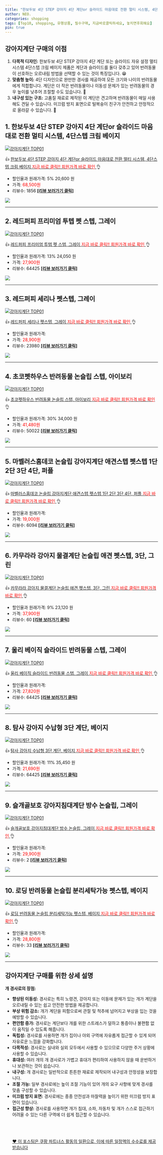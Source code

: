 ```yaml
---
title: "한보두보 4단 STEP 강아지 4단 계단or 슬라이드 마음대로 전환 멀티 시스템, 4단스텝 크림 베이지 가격 최저가 할인가 강아지계단 최저가 추천 제품 비교"
author: NEO.
categories: shopping
tags: [Top10, shopping, 유행상품, 필수구매, 지금바로클릭하세요, 놓치면후회해요]
pin: true
---
```

## 강아지계단 구매의 이점
1. **다목적 디자인:** 한보두보 4단 STEP 강아지 4단 계단 또는 슬라이드 자유 설정 멀티 시스템 4단스텝 크림 베이지 제품은 계단과 슬라이드를 둘다 갖추고 있어 반려동물이 선호하는 오르내림 방법을 선택할 수 있는 것이 특징입니다. 😁
2. **맞춤형 높이:** 4단 디자인으로 완만한 경사를 제공하여 모든 크기와 나이의 반려동물에게 적합합니다. 계단은 더 작은 반려동물이나 이동성 문제가 있는 반려동물의 경우 높이를 낮추어 조절할 수도 있습니다. 🐾
3. **내구성 있는 구조:** 고품질 재료로 제작된 이 계단은 견고하며 반려동물이 매일 사용해도 견딜 수 있습니다. 미끄럼 방지 표면으로 털복숭이 친구가 안전하고 안정적으로 올라갈 수 있습니다. 💪

   

## 1. 한보두보 4단 STEP 강아지 4단 계단or 슬라이드 마음대로 전환 멀티 시스템, 4단스텝 크림 베이지

[![강아지계단 TOP01](https://thumbnail7.coupangcdn.com/thumbnails/remote/490x490ex/image/vendor_inventory/1393/f4ad5307ee80bcc0df26f463cf59317db9e97daf6dc4d9058fc37e838fd0.jpg)](https://link.coupang.com/re/AFFSDP?lptag=AF3617701&subid=GithubCoopas&pageKey=8049132939&traceid=V0-153&itemId=22567997276&vendorItemId=89609868759)


👍 [한보두보 4단 STEP 강아지 4단 계단or 슬라이드 마음대로 전환 멀티 시스템, 4단스텝 크림 베이지 <font color=red> 지금 바로 클릭!! 회원가격 바로 확인 </font> ](https://link.coupang.com/re/AFFSDP?lptag=AF3617701&subid=GithubCoopas&pageKey=8049132939&traceid=V0-153&itemId=22567997276&vendorItemId=89609868759) 👌 


- 할인율과 원래가격: 5%  20,600   원
- 가격: <span style='color:red'>68,500원</span>
- 리뷰수: 1856  [**[리뷰 보러가기 클릭]**](https://link.coupang.com/re/AFFSDP?lptag=AF3617701&subid=GithubCoopas&pageKey=8049132939&traceid=V0-153&itemId=22567997276&vendorItemId=89609868759)

[![](/discount_price.png)](https://link.coupang.com/re/AFFSDP?lptag=AF3617701&subid=GithubCoopas&pageKey=8049132939&traceid=V0-153&itemId=22567997276&vendorItemId=89609868759)

---


   

## 2. 레드퍼피 프리미엄 투텝 펫 스텝, 그레이

[![강아지계단 TOP01](https://thumbnail10.coupangcdn.com/thumbnails/remote/490x490ex/image/retail/images/283764457051920-9700f03e-0793-4b82-a824-733442e0b8b9.jpg)](https://link.coupang.com/re/AFFSDP?lptag=AF3617701&subid=GithubCoopas&pageKey=85885495&traceid=V0-153&itemId=271237587&vendorItemId=3656552594)


👍 [레드퍼피 프리미엄 투텝 펫 스텝, 그레이 <font color=red> 지금 바로 클릭!! 회원가격 바로 확인 </font> ](https://link.coupang.com/re/AFFSDP?lptag=AF3617701&subid=GithubCoopas&pageKey=85885495&traceid=V0-153&itemId=271237587&vendorItemId=3656552594) 👌 


- 할인율과 원래가격: 13%  24,050   원
- 가격: <span style='color:red'>27,900원</span>
- 리뷰수: 64425  [**[리뷰 보러가기 클릭]**](https://link.coupang.com/re/AFFSDP?lptag=AF3617701&subid=GithubCoopas&pageKey=85885495&traceid=V0-153&itemId=271237587&vendorItemId=3656552594)

[![](/discount_price.png)](https://link.coupang.com/re/AFFSDP?lptag=AF3617701&subid=GithubCoopas&pageKey=85885495&traceid=V0-153&itemId=271237587&vendorItemId=3656552594)

---


   

## 3. 레드퍼피 세리나 펫스텝, 그레이

[![강아지계단 TOP01](https://thumbnail9.coupangcdn.com/thumbnails/remote/490x490ex/image/retail/images/211717021066769-2e63a1b8-c0f1-4978-9504-a01c77be4686.jpg)](https://link.coupang.com/re/AFFSDP?lptag=AF3617701&subid=GithubCoopas&pageKey=48683613&traceid=V0-153&itemId=172268852&vendorItemId=3412866349)


👍 [레드퍼피 세리나 펫스텝, 그레이 <font color=red> 지금 바로 클릭!! 회원가격 바로 확인 </font> ](https://link.coupang.com/re/AFFSDP?lptag=AF3617701&subid=GithubCoopas&pageKey=48683613&traceid=V0-153&itemId=172268852&vendorItemId=3412866349) 👌 


- 할인율과 원래가격: 
- 가격: <span style='color:red'>28,900원</span>
- 리뷰수: 23980  [**[리뷰 보러가기 클릭]**](https://link.coupang.com/re/AFFSDP?lptag=AF3617701&subid=GithubCoopas&pageKey=48683613&traceid=V0-153&itemId=172268852&vendorItemId=3412866349)

[![](/discount_price.png)](https://link.coupang.com/re/AFFSDP?lptag=AF3617701&subid=GithubCoopas&pageKey=48683613&traceid=V0-153&itemId=172268852&vendorItemId=3412866349)

---


   

## 4. 초코펫하우스 반려동물 논슬립 스텝, 아이보리

[![강아지계단 TOP01](https://thumbnail10.coupangcdn.com/thumbnails/remote/490x490ex/image/retail/images/1137783238472597-bfaae001-5812-4d6b-85e8-af160c298a03.jpg)](https://link.coupang.com/re/AFFSDP?lptag=AF3617701&subid=GithubCoopas&pageKey=182331016&traceid=V0-153&itemId=522402982&vendorItemId=4823894234)


👍 [초코펫하우스 반려동물 논슬립 스텝, 아이보리 <font color=red> 지금 바로 클릭!! 회원가격 바로 확인 </font> ](https://link.coupang.com/re/AFFSDP?lptag=AF3617701&subid=GithubCoopas&pageKey=182331016&traceid=V0-153&itemId=522402982&vendorItemId=4823894234) 👌 


- 할인율과 원래가격: 30%  34,000   원
- 가격: <span style='color:red'>41,480원</span>
- 리뷰수: 50022  [**[리뷰 보러가기 클릭]**](https://link.coupang.com/re/AFFSDP?lptag=AF3617701&subid=GithubCoopas&pageKey=182331016&traceid=V0-153&itemId=522402982&vendorItemId=4823894234)

[![](/discount_price.png)](https://link.coupang.com/re/AFFSDP?lptag=AF3617701&subid=GithubCoopas&pageKey=182331016&traceid=V0-153&itemId=522402982&vendorItemId=4823894234)

---


   

## 5. 마벨러스홈데코 논슬립 강아지계단 애견스텝 펫스텝 1단 2단 3단 4단, 퍼플

[![강아지계단 TOP01](https://thumbnail10.coupangcdn.com/thumbnails/remote/490x490ex/image/vendor_inventory/da33/0810d7bc83a5fda453d659ea41e1fd2a4264eb45162f59d7fb253b1536c3.jpg)](https://link.coupang.com/re/AFFSDP?lptag=AF3617701&subid=GithubCoopas&pageKey=7102497294&traceid=V0-153&itemId=17732725740&vendorItemId=84897446418)


👍 [마벨러스홈데코 논슬립 강아지계단 애견스텝 펫스텝 1단 2단 3단 4단, 퍼플 <font color=red> 지금 바로 클릭!! 회원가격 바로 확인 </font> ](https://link.coupang.com/re/AFFSDP?lptag=AF3617701&subid=GithubCoopas&pageKey=7102497294&traceid=V0-153&itemId=17732725740&vendorItemId=84897446418) 👌 


- 할인율과 원래가격: 
- 가격: <span style='color:red'>19,000원</span>
- 리뷰수: 6094  [**[리뷰 보러가기 클릭]**](https://link.coupang.com/re/AFFSDP?lptag=AF3617701&subid=GithubCoopas&pageKey=7102497294&traceid=V0-153&itemId=17732725740&vendorItemId=84897446418)

[![](/discount_price.png)](https://link.coupang.com/re/AFFSDP?lptag=AF3617701&subid=GithubCoopas&pageKey=7102497294&traceid=V0-153&itemId=17732725740&vendorItemId=84897446418)

---


   

## 6. 카무라라 강아지 물결계단 논슬립 애견 펫스텝, 3단, 그린

[![강아지계단 TOP01](https://thumbnail9.coupangcdn.com/thumbnails/remote/490x490ex/image/vendor_inventory/d772/53492e4f09722e9b696c4a283bd6d1b9a85721e1e278bf6cccccdceb7020.jpg)](https://link.coupang.com/re/AFFSDP?lptag=AF3617701&subid=GithubCoopas&pageKey=7716403523&traceid=V0-153&itemId=20697174979&vendorItemId=87768551854)


👍 [카무라라 강아지 물결계단 논슬립 애견 펫스텝, 3단, 그린 <font color=red> 지금 바로 클릭!! 회원가격 바로 확인 </font> ](https://link.coupang.com/re/AFFSDP?lptag=AF3617701&subid=GithubCoopas&pageKey=7716403523&traceid=V0-153&itemId=20697174979&vendorItemId=87768551854) 👌 


- 할인율과 원래가격: 9%  23,120   원
- 가격: <span style='color:red'>37,900원</span>
- 리뷰수: 60  [**[리뷰 보러가기 클릭]**](https://link.coupang.com/re/AFFSDP?lptag=AF3617701&subid=GithubCoopas&pageKey=7716403523&traceid=V0-153&itemId=20697174979&vendorItemId=87768551854)

[![](/discount_price.png)](https://link.coupang.com/re/AFFSDP?lptag=AF3617701&subid=GithubCoopas&pageKey=7716403523&traceid=V0-153&itemId=20697174979&vendorItemId=87768551854)

---


   

## 7. 울리 베이직 슬라이드 반려동물 스텝, 그레이

[![강아지계단 TOP01](https://thumbnail8.coupangcdn.com/thumbnails/remote/490x490ex/image/retail/images/2021/05/18/15/0/1caca530-2acb-4458-a41b-9241941e477c.jpg)](https://link.coupang.com/re/AFFSDP?lptag=AF3617701&subid=GithubCoopas&pageKey=5531549686&traceid=V0-153&itemId=8681618783&vendorItemId=75968747989)


👍 [울리 베이직 슬라이드 반려동물 스텝, 그레이 <font color=red> 지금 바로 클릭!! 회원가격 바로 확인 </font> ](https://link.coupang.com/re/AFFSDP?lptag=AF3617701&subid=GithubCoopas&pageKey=5531549686&traceid=V0-153&itemId=8681618783&vendorItemId=75968747989) 👌 


- 할인율과 원래가격: 
- 가격: <span style='color:red'>27,820원</span>
- 리뷰수: 64425  [**[리뷰 보러가기 클릭]**](https://link.coupang.com/re/AFFSDP?lptag=AF3617701&subid=GithubCoopas&pageKey=5531549686&traceid=V0-153&itemId=8681618783&vendorItemId=75968747989)

[![](/discount_price.png)](https://link.coupang.com/re/AFFSDP?lptag=AF3617701&subid=GithubCoopas&pageKey=5531549686&traceid=V0-153&itemId=8681618783&vendorItemId=75968747989)

---


   

## 8. 탐사 강아지 수납형 3단 계단, 베이지

[![강아지계단 TOP01](https://thumbnail9.coupangcdn.com/thumbnails/remote/490x490ex/image/retail/images/1345997494004366-d3b769ff-9951-4440-b267-932e95f13b8d.jpg)](https://link.coupang.com/re/AFFSDP?lptag=AF3617701&subid=GithubCoopas&pageKey=7538663946&traceid=V0-153&itemId=19812111746&vendorItemId=86914234650)


👍 [탐사 강아지 수납형 3단 계단, 베이지 <font color=red> 지금 바로 클릭!! 회원가격 바로 확인 </font> ](https://link.coupang.com/re/AFFSDP?lptag=AF3617701&subid=GithubCoopas&pageKey=7538663946&traceid=V0-153&itemId=19812111746&vendorItemId=86914234650) 👌 


- 할인율과 원래가격: 11%  35,450   원
- 가격: <span style='color:red'>21,690원</span>
- 리뷰수: 64425  [**[리뷰 보러가기 클릭]**](https://link.coupang.com/re/AFFSDP?lptag=AF3617701&subid=GithubCoopas&pageKey=7538663946&traceid=V0-153&itemId=19812111746&vendorItemId=86914234650)

[![](/discount_price.png)](https://link.coupang.com/re/AFFSDP?lptag=AF3617701&subid=GithubCoopas&pageKey=7538663946&traceid=V0-153&itemId=19812111746&vendorItemId=86914234650)

---


   

## 9. 슬개골보호 강아지침대계단 방수 논슬립, 그레이

[![강아지계단 TOP01](https://thumbnail10.coupangcdn.com/thumbnails/remote/490x490ex/image/vendor_inventory/6bcd/208e7e9ec203043b5ba22e8f118c6298d25d18b4bd532f30999fc42161ee.jpg)](https://link.coupang.com/re/AFFSDP?lptag=AF3617701&subid=GithubCoopas&pageKey=8052573809&traceid=V0-153&itemId=22587853702&vendorItemId=89629576297)


👍 [슬개골보호 강아지침대계단 방수 논슬립, 그레이 <font color=red> 지금 바로 클릭!! 회원가격 바로 확인 </font> ](https://link.coupang.com/re/AFFSDP?lptag=AF3617701&subid=GithubCoopas&pageKey=8052573809&traceid=V0-153&itemId=22587853702&vendorItemId=89629576297) 👌 


- 할인율과 원래가격: 
- 가격: <span style='color:red'>29,900원</span>
- 리뷰수: 2  [**[리뷰 보러가기 클릭]**](https://link.coupang.com/re/AFFSDP?lptag=AF3617701&subid=GithubCoopas&pageKey=8052573809&traceid=V0-153&itemId=22587853702&vendorItemId=89629576297)

[![](/discount_price.png)](https://link.coupang.com/re/AFFSDP?lptag=AF3617701&subid=GithubCoopas&pageKey=8052573809&traceid=V0-153&itemId=22587853702&vendorItemId=89629576297)

---


   

## 10. 로딩 반려동물 논슬립 분리세탁가능 펫스텝, 베이지

[![강아지계단 TOP01](https://thumbnail10.coupangcdn.com/thumbnails/remote/490x490ex/image/vendor_inventory/8a37/db69689b459a277b9e2a1ab1492fbbeec8237c1620f2262fcc34a2c2bb39.jpg)](https://link.coupang.com/re/AFFSDP?lptag=AF3617701&subid=GithubCoopas&pageKey=8051764566&traceid=V0-153&itemId=22584377681&vendorItemId=89626130382)


👍 [로딩 반려동물 논슬립 분리세탁가능 펫스텝, 베이지 <font color=red> 지금 바로 클릭!! 회원가격 바로 확인 </font> ](https://link.coupang.com/re/AFFSDP?lptag=AF3617701&subid=GithubCoopas&pageKey=8051764566&traceid=V0-153&itemId=22584377681&vendorItemId=89626130382) 👌 


- 할인율과 원래가격: 
- 가격: <span style='color:red'>28,800원</span>
- 리뷰수: 33  [**[리뷰 보러가기 클릭]**](https://link.coupang.com/re/AFFSDP?lptag=AF3617701&subid=GithubCoopas&pageKey=8051764566&traceid=V0-153&itemId=22584377681&vendorItemId=89626130382)

[![](/discount_price.png)](https://link.coupang.com/re/AFFSDP?lptag=AF3617701&subid=GithubCoopas&pageKey=8051764566&traceid=V0-153&itemId=22584377681&vendorItemId=89626130382)

---
## 강아지계단 구매를 위한 상세 설명
**개 경사로의 장점:**

* **향상된 이동성:** 경사로는 특히 노령견, 강아지 또는 이동에 문제가 있는 개가 계단을 오르내릴 수 있는 쉽고 안전한 방법을 제공합니다.
* **부상 위험 감소:** 개가 계단을 피함으로써 관절 및 척추에 넘어지고 부상을 입는 것을 예방할 수 있습니다.
* **편안함 증가:** 경사로는 계단보다 개를 위한 스트레스가 덜하고 통증이나 불편함 없이 움직일 수 있도록 해줍니다.
* **독립성:** 경사로를 사용하면 개가 집이나 야외 구역에 자유롭게 접근할 수 있게 되어 자유로운 느낌을 강화합니다.
* **다목적성:** 경사로는 실내와 실외 모두에서 사용할 수 있으므로 다양한 주거 상황에 사용할 수 있습니다.
* **휴대성:** 여러 개의 개 경사로가 가볍고 휴대가 편리하여 사용하지 않을 때 운반하거나 보관하는 것이 쉽습니다.
* **내구성:** 개 경사로는 일반적으로 튼튼한 재료로 제작되어 내구성과 안정성을 보장합니다.
* **조절 가능:** 일부 경사로에는 높이 조절 기능이 있어 개의 요구 사항에 맞게 경사를 맞춤 구성할 수 있습니다.
* **미끄럼 방지 표면:** 경사로에는 종종 안전성과 마찰력을 높이기 위한 미끄럼 방지 표면이 있습니다.
* **접근성 향상:** 경사로를 사용하면 개가 침대, 소파, 자동차 및 개가 스스로 접근하기 어려울 수 있는 다른 구역에 더 쉽게 접근할 수 있습니다.<br><br><br><br><br> [ ❤  이 포스팅은 쿠팡 파트너스 활동의 일환으로, 이에 따른 일정액의 수수료를 제공받습니다](https://link.coupang.com/a/bcEFyh)